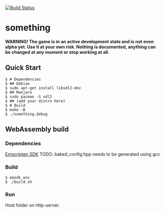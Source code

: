 [![Build Status](https://github.com/tsoding/something/workflows/CI/badge.svg)](https://github.com/tsoding/something/actions)

# something

**WARNING! The game is in an active development state and is not even
alpha yet. Use it at your own risk. Nothing is documented, anything
can be changed at any moment or stop working at all.**

## Quick Start

```console
$ # Dependencies
$ ## Debian
$ sudo apt-get install libsdl2-dev
$ ## Manjaro
$ sudo pacman -S sdl2
$ ## (add your distro here)
$ # Build
$ make -B
$ ./something.debug
```

## WebAssembly build
### Dependencies
[Emscripten SDK](https://emscripten.org/docs/getting_started/downloads.html)
TODO: baked_config.hpp needs to be generated using gcc

### Build
```console
$ emsdk_env
$ ./build.sh
```
### Run
Host folder on http-server.
